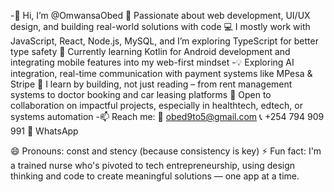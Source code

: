 -👋 Hi, I’m @OmwansaObed
👀 Passionate about web development, UI/UX design, and building real-world solutions with code
💻 I mostly work with JavaScript, React, Node.js, MySQL, and I’m exploring TypeScript for better type safety
📱 Currently learning Kotlin for Android development and integrating mobile features into my web-first mindset
-💡 Exploring AI integration, real-time communication with payment systems like MPesa & Stripe
🧠 I learn by building, not just reading – from rent management systems to doctor booking and car leasing platforms
💞️ Open to collaboration on impactful projects, especially in healthtech, edtech, or systems automation
-📫 Reach me:
📧 obed9to5@gmail.com
📞 +254 794 909 991
💬 WhatsApp

😄 Pronouns: const and stency (because consistency is key)
⚡ Fun fact: I'm a trained nurse who's pivoted to tech entrepreneurship, using design thinking and code to create meaningful solutions — one app at a time.

<!---
OmwansaObed/OmwansaObed is a ✨ special ✨ repository because its `README.md` (this file) appears on your GitHub profile.
You can click the Preview link to take a look at your changes.
--->
